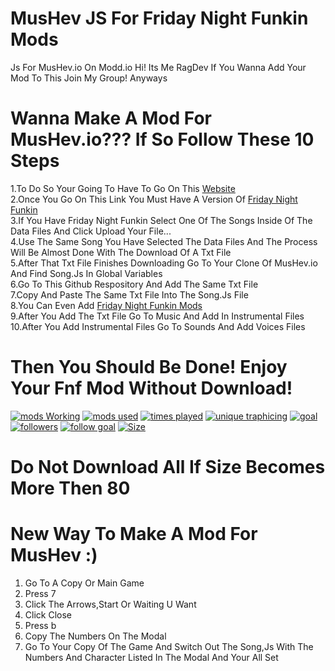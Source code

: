 # MusHev JS For Friday Night Funkin Mods
Js For MusHev.io On Modd.io
Hi! Its Me RagDev If You Wanna Add Your Mod To This Join My Group!
Anyways 
# Wanna Make A Mod For MusHev.io??? If So Follow These 10 Steps
1.To Do So Your Going To Have To Go On This [Website](https://cabalex.github.io/fnf-song-converter/) <br />
2.Once You Go On This Link You Must Have A Version Of [Friday Night Funkin](ninja-muffin24.itch.io/funkin) <br />
3.If You Have Friday Night Funkin Select One Of The Songs Inside Of The Data Files And Click Upload Your File... <br />
4.Use The Same Song You Have Selected The Data Files And The Process Will Be Almost Done With The Download Of A Txt File <br />
5.After That Txt File Finishes Downloading Go To Your Clone Of MusHev.io And Find Song.Js In Global Variables <br />
6.Go To This Github Respository And Add The Same Txt File <br />
7.Copy And Paste The Same Txt File Into The Song.Js File <br />
8.You Can Even Add [Friday Night Funkin Mods](https://gamebanana.com/games/8694) <br />
9.After You Add The Txt File Go To Music And Add In Instrumental Files <br />
10.After You Add Instrumental Files Go To Sounds And Add Voices Files <br />
# Then You Should Be Done! Enjoy Your Fnf Mod Without Download!
[![mods Working](https://badgen.net/badge/txt%20downloads/1627?color=red)](https://beta.modd.io/mushevio) 
[![mods used](https://badgen.net/badge/used%20percent/63%25?color=purple)](https://beta.modd.io/mushevio) 
[![times played](https://badgen.net/badge/play%20count/2250?color=green)](https://beta.modd.io/mushevio)
[![unique traphicing](https://badgen.net/badge/unique%20trafficing/180?color=blue)](https://beta.modd.io/mushevio)
[![goal](https://badgen.net/badge/download%20goal/3000?color=green)](https://beta.modd.io/mushevio)
<br />
[![followers](https://badgen.net/badge/twitch%20followers/36?color=purple)](https://twitch.tv/cringygamernum1utube)
[![follow goal](https://badgen.net/badge/twitch%20follower%20goal/50?color=purple)](https://twitch.tv/cringygamernum1utube)
[![Size](https://img.shields.io/github/languages/code-size/modd-io-Coderz/ModdioJSMusHev)](github.com)
# Do Not Download All If Size Becomes More Then 80
# New Way To Make A Mod For MusHev :)
1. Go To A Copy Or Main Game
2. Press 7
3. Click The Arrows,Start Or Waiting U Want
4. Click Close
5. Press b
6. Copy The Numbers On The Modal
7. Go To Your Copy Of The Game And Switch Out The Song,Js With The Numbers And Character Listed In The Modal And Your All Set
